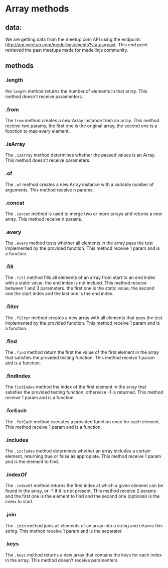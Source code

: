# Array methods

## data:

We are getting data from the meetup.com API using the endpoint: http://api.meetup.com/medellinjs/events?status=past.
This end point retrieved the past meetups made for medellinjs community.

## methods

### .length
the `length` method returns the number of elements in that array.
This method doesn't receive paramenters.

### .from
The `from` method creates a new Array instance from an array.
This method receive two params, the first one is the original array, the second one is a function to map every element.

### .isArray
The `.isArray` method determines whether the passed values is an Array.
This method doesn't receive parameters.

### .of
The `.of` method creates a new Array instance with a variable number of arguments.
This method receive n params.

### .concat
The `.concat` method is used to merge two or more arrays and returns a new array.
This method receive n params.

### .every
The `.every` method tests whether all elements in the array pass the test implemented by the provided function.
This method receive 1 param and is a function.

### .fill
The `.fill` method fills all elements of an array from start to an end index with a static value. the end index is not inclued.
This method receive between 1 and 3 parameters. the first one is the static value, the second one the start index and the last one is the end index.

### .filter
The `.filter` method creates a new array with all elements that pass the test implemented by the provided function.
This method receive 1 param and is a function.

### .find
The `.find` method return the first the value of the first element in the array that satisfies the provided testing function.
This method receive 1 param and is a function.

### .findIndex
The `findIndex` method the index of the first element in the array that satisfies the provided testing function, otherwise -1 is returned.
This method receive 1 param and is a function.

### .forEach
The `.forEach` method executes a provided function once for each element.
This method receive 1 param and is a function.

### .includes
The `.includes` method determines whether an array includes a certain element, returning true or false as appropiate.
This method receive 1 param and is the element to find.

### .indexOf
The `.indexOf` method returns the first index at which a given element can be found in the array, or -1 if it is not present.
This method receive 2 params and the first one is the element to find and the second one (optional) is the index to start.

### .join
The `.join` method joins all elements of an array into a string and returns this string.
This method receive 1 param and is the separator.

### .keys
The `.keys` method returns a new array that contains the keys for each index in the array.
This method doesn't receive paramenters.

###
